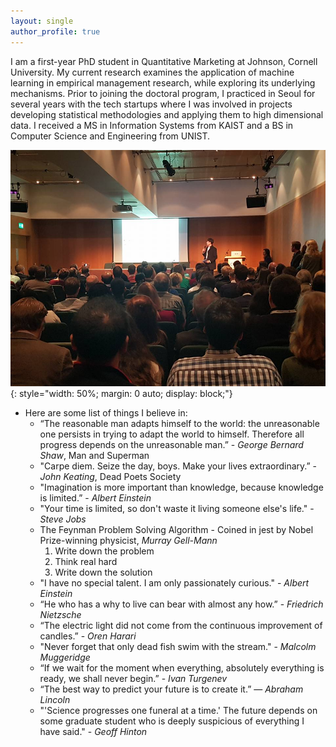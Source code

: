 ```yaml
---
layout: single
author_profile: true
---
```

I am a first-year PhD student in Quantitative Marketing at Johnson, Cornell University. My current research examines the application of machine learning in empirical management research, while exploring its underlying mechanisms. Prior to joining the doctoral program, I practiced in Seoul for several years with the tech startups where I was involved in projects developing statistical methodologies and applying them to high dimensional data. I received a MS in Information Systems from KAIST and a BS in Computer Science and Engineering from UNIST.

![Jongho Kim](/assets/images/bio-presentation.jpg){: style="width: 50%; margin: 0 auto; display: block;"}

- Here are some list of things I believe in:
    - “The reasonable man adapts himself to the world: the unreasonable one persists in trying to adapt the world to himself. Therefore all progress depends on the unreasonable man.” - *George Bernard Shaw*, Man and Superman
    - "Carpe diem. Seize the day, boys. Make your lives extraordinary.” - *John Keating*, Dead Poets Society
    - "Imagination is more important than knowledge, because knowledge is limited.” - *Albert Einstein*
    - "Your time is limited, so don't waste it living someone else's life." - *Steve Jobs*
    - The Feynman Problem Solving Algorithm - Coined in jest by Nobel Prize-winning physicist, *Murray Gell-Mann*
        1. Write down the problem
        2. Think real hard
        3. Write down the solution
    - "I have no special talent. I am only passionately curious." - *Albert Einstein*
    - “He who has a why to live can bear with almost any how.” - *Friedrich Nietzsche*
    - “The electric light did not come from the continuous improvement of candles.” - *Oren Harari*
    - "Never forget that only dead fish swim with the stream." - *Malcolm Muggeridge*
    - “If we wait for the moment when everything, absolutely everything is ready, we shall never begin.” - *Ivan Turgenev*
    - “The best way to predict your future is to create it.” ― *Abraham Lincoln*
    - "'Science progresses one funeral at a time.' The future depends on some graduate student who is deeply suspicious of everything I have said." - *Geoff Hinton*